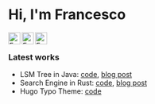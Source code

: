 # Hi, I'm Francesco

<a href="https://www.linkedin.com/in/tomaselli-/">
  <img align="left" alt="Francesco Tomaselli's Linkedin" width="24px" src="https://cdn1.iconfinder.com/data/icons/logotypes/32/square-linkedin-512.png" />
</a>
<a href="https://tomfran.github.io/">
  <img align="left" alt="Francesco Tomaselli's Website" width="24px" src="https://tomfran.github.io/favicon.ico" />
</a>
<a href="https://medium.com/@tomfran">
  <img align="left" alt="Francesco Tomaselli's Medium" width="24px" src="https://cdn2.iconfinder.com/data/icons/social-media-2285/512/1_Medium_colored_svg-512.png" />
</a>
<br/>

### Latest works

- LSM Tree in Java: [code](https://github.com/tomfran/LSM-Tree), [blog post](https://medium.com/tomfran/log-structured-merge-tree-a79241c959e3)
- Search Engine in Rust: [code](https://github.com/tomfran/search-rs), [blog post](https://medium.com/@tomfran/building-a-search-engine-in-rust-c945b6e638f8)
- Hugo Typo Theme: [code](https://github.com/tomfran/typo)
